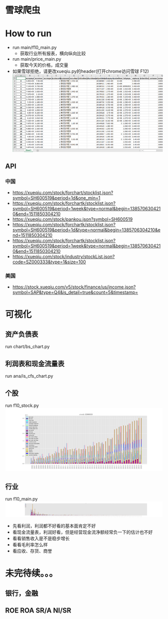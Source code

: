 # 雪球爬虫
# How to run
- run main/f10_main.py  
  - 获取行业所有报表，横向纵向比较
- run main/price_main.py
  - 获取今天的价格，成交量
- 如果雪球拒绝，请更改xueqiu.py的header(打开chrome访问雪球 F12)
![data](docs/pics/data.PNG)
## API
### 中国
- https://xueqiu.com/stock/forchart/stocklist.json?symbol=SH600519&period=1d&one_min=1
- https://xueqiu.com/stock/forchartk/stocklist.json?symbol=SH600519&period=1week&type=normal&begin=1385706304210&end=1511850304210
- https://xueqiu.com/stock/pankou.json?symbol=SH600519
- https://xueqiu.com/stock/forchartk/stocklist.json?symbol=SH600519&period=1d&type=normal&begin=1385706304210&end=1511850304210
- https://xueqiu.com/stock/forchartk/stocklist.json?symbol=SH600519&period=1week&type=normal&begin=1385706304210&end=1511850304210
- https://xueqiu.com/stock/industry/stockList.json?code=SZ000333&type=1&size=100
### 美国
- https://stock.xueqiu.com/v5/stock/finance/us/income.json?symbol=SAP&type=Q4&is_detail=true&count=5&timestamp=

# 可视化

## 资产负债表
run chart/bs_chart.py
## 利润表和现金流量表
run ana/is_cfs_chart.py
## 个股
run f10_stock.py
![data](docs/pics/is_cfs_bs_SZ000333.jpg)

## 行业
run f10_main.py
![data](docs/pics/is_cfs_bs_食品饮料_2019-12-31.jpg)
- 先看利润，利润都不好看的基本面肯定不好
- 看现金流量表，利润好看，但是经营现金流净额经常负一下的估计也不好
- 看看销售收入是不是稳步增长
- 看看毛利率怎么样
- 看应收、存货、商誉
# 未完待续。。。
## 银行，金融
## ROE ROA SR/A NI/SR
